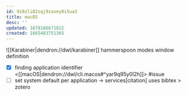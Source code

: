 ```yaml
---
id: 9i0zli82sqj9zaxey0i5ua2
title: macOS
desc: ''
updated: 1678186671822
created: 1665483751365
---
```

![[Karabiner|dendron://dwl/karabiner]]
hammerspoon
modes
  window
  definition

- [x] finding application identifier <[[macOS|dendron://dwl/cli.macos#^yar9q95y0l2h]]> #issue
- [ ] set system default per application -> services[citation] uses bibtex > zotero

